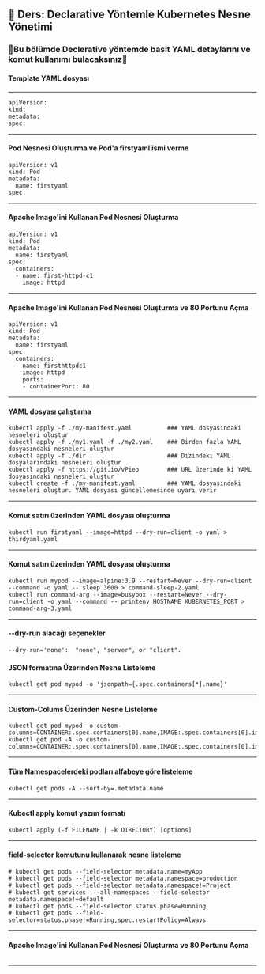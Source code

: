 ## 🧑 Ders: Declarative Yöntemle Kubernetes Nesne Yönetimi

### 📗Bu bölümde Declerative yöntemde basit YAML detaylarını ve komut kullanımı bulacaksınız📗

#### Template YAML dosyası 
***
```
apiVersion:
kind:
metadata:
spec:
```
***
#### Pod Nesnesi Oluşturma ve Pod'a firstyaml ismi verme
```
apiVersion: v1
kind: Pod
metadata:
  name: firstyaml
spec:
```
***
#### Apache Image'ini Kullanan Pod Nesnesi Oluşturma
```
apiVersion: v1
kind: Pod
metadata:
  name: firstyaml
spec:
  containers:
  - name: first-httpd-c1
    image: httpd
```
***
#### Apache Image'ini Kullanan Pod Nesnesi Oluşturma ve 80 Portunu Açma
```
apiVersion: v1
kind: Pod
metadata:
  name: firstyaml
spec:
  containers:
  - name: firsthttpdc1
    image: httpd
    ports:
    - containerPort: 80
```
***
#### YAML dosyası çalıştırma
```
kubectl apply -f ./my-manifest.yaml          ### YAML dosyasındaki nesneleri oluştur
kubectl apply -f ./my1.yaml -f ./my2.yaml    ### Birden fazla YAML dosyasındaki nesneleri oluştur
kubectl apply -f ./dir                       ### Dizindeki YAML dosyalarındaki nesneleri oluştur
kubectl apply -f https://git.io/vPieo        ### URL üzerinde ki YAML dosyasındaki nesneleri oluştur
kubectl create -f ./my-manifest.yaml         ### YAML dosyasındaki nesneleri oluştur. YAML dosyası güncellemesinde uyarı verir
```
***
#### Komut satırı üzerinden YAML dosyası oluşturma 
```
kubectl run firstyaml --image=httpd --dry-run=client -o yaml > thirdyaml.yaml
```
***
#### Komut satırı üzerinden YAML dosyası oluşturma 
```
kubectl run mypod --image=alpine:3.9 --restart=Never --dry-run=client --command -o yaml -- sleep 3600 > command-sleep-2.yaml
kubectl run command-arg --image=busybox --restart=Never --dry-run=client -o yaml --command -- printenv HOSTNAME KUBERNETES_PORT > command-arg-3.yaml
```
***
#### --dry-run alacağı seçenekler
```
--dry-run='none':  "none", "server", or "client".
```
#### JSON formatına Üzerinden Nesne Listeleme
```
kubectl get pod mypod -o 'jsonpath={.spec.containers[*].name}'
```
***
#### Custom-Colums Üzerinden Nesne Listeleme
```
kubectl get pod mypod -o custom-columns=CONTAINER:.spec.containers[0].name,IMAGE:.spec.containers[0].image
kubectl get pod -A -o custom-columns=CONTAINER:.spec.containers[0].name,IMAGE:.spec.containers[0].image
```
***
#### Tüm Namespacelerdeki podları alfabeye göre listeleme
```
kubectl get pods -A --sort-by=.metadata.name
```
***
#### Kubectl apply komut yazım formatı
```
kubectl apply (-f FILENAME | -k DIRECTORY) [options]
```
***
#### field-selector komutunu kullanarak nesne listeleme
```
# kubectl get pods --field-selector metadata.name=myApp
# kubectl get pods --field-selector metadata.namespace=production
# kubectl get pods --field-selector metadata.namespace!=Project
# kubectl get services  --all-namespaces --field-selector metadata.namespace!=default
# kubectl get pods --field-selector status.phase=Running
# kubectl get pods --field-selector=status.phase!=Running,spec.restartPolicy=Always
```
***
#### Apache Image'ini Kullanan Pod Nesnesi Oluşturma ve 80 Portunu Açma
```

```
***
